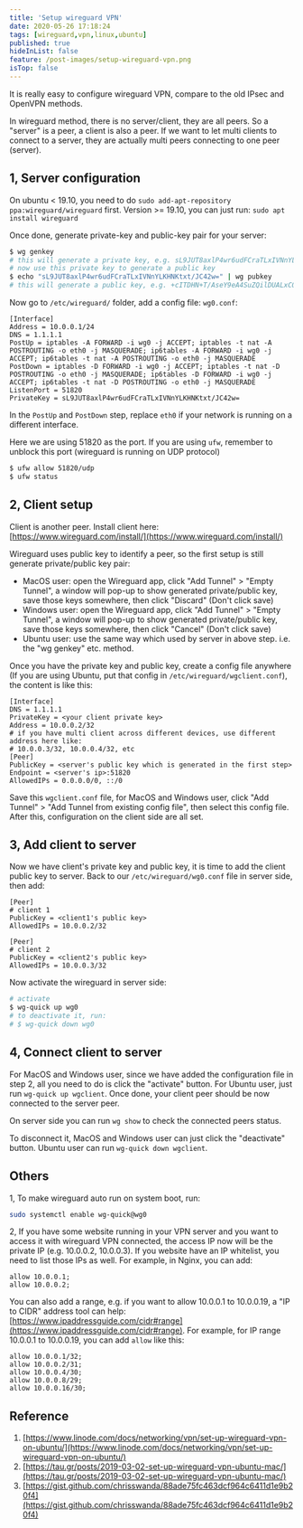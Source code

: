 ```yaml
---
title: 'Setup wireguard VPN'
date: 2020-05-26 17:18:24
tags: [wireguard,vpn,linux,ubuntu]
published: true
hideInList: false
feature: /post-images/setup-wireguard-vpn.png
isTop: false
---
```

It is really easy to configure wireguard VPN, compare to the old IPsec and OpenVPN methods.

In wireguard method, there is no server/client, they are all peers. So a "server" is  a peer, a client is also a peer. If we want to let multi clients to connect to a server, they are actually multi peers connecting to one peer (server).

## 1, Server configuration

On ubuntu < 19.10, you need to do `sudo add-apt-repository ppa:wireguard/wireguard` first. Version >= 19.10, you can just run: `sudo apt install wireguard`

Once done, generate private-key and public-key pair for your server:
```bash
$ wg genkey
# this will generate a private key, e.g. sL9JUT8axlP4wr6udFCraTLxIVNnYLKHNKtxt/JC42w=
# now use this private key to generate a public key
$ echo "sL9JUT8axlP4wr6udFCraTLxIVNnYLKHNKtxt/JC42w=" | wg pubkey
# this will generate a public key, e.g. +cITDHN+T/AseY9eA4SuZQilDUALxC0lCwtHNC6L8yU=
```

Now go to `/etc/wireguard/` folder, add a config file: `wg0.conf`:
```
[Interface]
Address = 10.0.0.1/24
DNS = 1.1.1.1
PostUp = iptables -A FORWARD -i wg0 -j ACCEPT; iptables -t nat -A POSTROUTING -o eth0 -j MASQUERADE; ip6tables -A FORWARD -i wg0 -j ACCEPT; ip6tables -t nat -A POSTROUTING -o eth0 -j MASQUERADE
PostDown = iptables -D FORWARD -i wg0 -j ACCEPT; iptables -t nat -D POSTROUTING -o eth0 -j MASQUERADE; ip6tables -D FORWARD -i wg0 -j ACCEPT; ip6tables -t nat -D POSTROUTING -o eth0 -j MASQUERADE
ListenPort = 51820
PrivateKey = sL9JUT8axlP4wr6udFCraTLxIVNnYLKHNKtxt/JC42w=
```
In the `PostUp` and `PostDown` step, replace `eth0` if your network is running on a different interface.

Here we are using 51820 as the port. If you are using `ufw`, remember to unblock this port (wireguard is running on UDP protocol)
```bash
$ ufw allow 51820/udp
$ ufw status
```

## 2, Client setup

Client is another peer. Install client here: [https://www.wireguard.com/install/](https://www.wireguard.com/install/)

Wireguard uses public key to identify a peer, so the first setup is still generate private/public key pair:
* MacOS user: open the Wireguard app, click "Add Tunnel" > "Empty Tunnel", a window will pop-up to show generated private/public key, save those keys somewhere, then click "Discard" (Don't click save)
* Windows user: open the Wireguard app, click "Add Tunnel" > "Empty Tunnel", a window will pop-up to show generated private/public key, save those keys somewhere, then click "Cancel" (Don't click save)
* Ubuntu user: use the same way which used by server in above step. i.e. the "wg genkey" etc. method.

Once you have the private key and public key, create a config file anywhere (If you are using Ubuntu, put that config in `/etc/wireguard/wgclient.conf`), the content is like this:
```
[Interface]
DNS = 1.1.1.1
PrivateKey = <your client private key>
Address = 10.0.0.2/32
# if you have multi client across different devices, use different address here like:
# 10.0.0.3/32, 10.0.0.4/32, etc
[Peer]
PublicKey = <server's public key which is generated in the first step> 
Endpoint = <server's ip>:51820
AllowedIPs = 0.0.0.0/0, ::/0
```

Save this `wgclient.conf` file, for MacOS and Windows user, click "Add Tunnel" > "Add Tunnel from existing config file", then select this config file. After this, configuration on the client side are all set. 

## 3, Add client to server
Now we have client's private key and public key, it is time to add the client public key to server. Back to our `/etc/wireguard/wg0.conf` file in server side, then add:
```
[Peer]
# client 1
PublicKey = <client1's public key>
AllowedIPs = 10.0.0.2/32

[Peer]
# client 2
PublicKey = <client2's public key>
AllowedIPs = 10.0.0.3/32
```

Now activate the wireguard in server side:
```bash
# activate
$ wg-quick up wg0
# to deactivate it, run:
# $ wg-quick down wg0
```

## 4, Connect client to server
For MacOS and Windows user, since we have added the configuration file in step 2, all you need to do is click the "activate" button. For Ubuntu user, just run `wg-quick up wgclient`. Once done, your client peer should be now connected to the server peer.

On server side you can run `wg show` to check the connected peers status.

To disconnect it, MacOS and Windows user can just click the "deactivate" button. Ubuntu user can run `wg-quick down wgclient`.

## Others

1, To make wireguard auto run on system boot, run:
```bash
sudo systemctl enable wg-quick@wg0
```

2, If you have some website running in your VPN server and you want to access it with wireguard VPN connected, the access IP now will be the private IP (e.g. 10.0.0.2, 10.0.0.3). If you website have an IP whitelist, you need to list those IPs as well. For example, in Nginx, you can add:
```
allow 10.0.0.1;
allow 10.0.0.2;
```

You can also add a range, e.g. if you want to allow 10.0.0.1 to 10.0.0.19, a "IP to CIDR" address tool can help: [https://www.ipaddressguide.com/cidr#range](https://www.ipaddressguide.com/cidr#range). For example, for IP range 10.0.0.1 to 10.0.0.19, you can add `allow` like this:
```
allow 10.0.0.1/32;
allow 10.0.0.2/31;
allow 10.0.0.4/30;
allow 10.0.0.8/29;
allow 10.0.0.16/30;
```


## Reference
1. [https://www.linode.com/docs/networking/vpn/set-up-wireguard-vpn-on-ubuntu/](https://www.linode.com/docs/networking/vpn/set-up-wireguard-vpn-on-ubuntu/)
2. [https://tau.gr/posts/2019-03-02-set-up-wireguard-vpn-ubuntu-mac/](https://tau.gr/posts/2019-03-02-set-up-wireguard-vpn-ubuntu-mac/)
3. [https://gist.github.com/chrisswanda/88ade75fc463dcf964c6411d1e9b20f4](https://gist.github.com/chrisswanda/88ade75fc463dcf964c6411d1e9b20f4)


